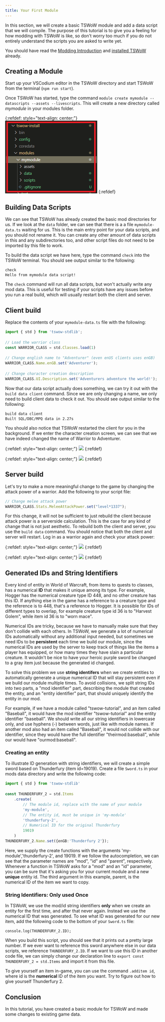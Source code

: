 ```yaml
---
title: Your First Module
---
```


In this section, we will create a basic TSWoW module and add a data script that we will compile. The purpose of this tutorial is to give you a feeling for how modding with TSWoW is like, so don't worry too much if you do not entirely understand the scripts you are asked to write yet.

You should have read the [Modding Introduction](1_ModdingIntroduction.md) and [installed TSWoW](2_Installation.md) already.

## Creating a Module

Start up your VSCodium editor in the TSWoW directory and start TSWoW from the terminal (`npm run start`).

Once TSWoW has started, type the command `module create mymodule --datascripts --assets --livescripts`. This will create a new directory called _mymodule_ in your modules folder.

{:refdef: style="text-align: center;"}
![](newmodule-vscodium.png)
{:refdef}

## Building Data Scripts

We can see that TSWoW has already created the basic mod directories for us. If we look at the `data` folder, we can see that there is a a file `mymodule-data.ts` waiting for us. This is the main entry point for your data scripts, and you should not rename it. You can create any other amount of data scripts in this and any subdirectories too, and other script files do not need to be imported by this file to work.

To build the data script we have here, type the command `check` into the TSWoW terminal. You should see output similar to the following:
```
check
Hello from mymodule data script!
```

The `check` command will run all data scripts, but won't actually write any mod data. This is useful for testing if your scripts have any issues before you run a real build, which will usually restart both the client and server.

## Client build

Replace the contents of your `mymodule-data.ts` file with the following:

```ts
import { std } from 'tswow-stdlib';

// Load the warrior class
const WARRIOR_CLASS = std.Classes.load(1)

// Change english name to "Adventurer" (even enUS clients uses enGB)
WARRIOR_CLASS.Name.enGB.set('Adventurer');

// Change character creation description
WARRIOR_CLASS.UI.Description.set('Adventurers adventure the world!');
```

Now that our data script actually does something, we can try it out with the `build data client` command. Since we are only changing a name, we only need to build client data to check it out. You should see output similar to the following:
```
build data client
Built SQL/DBC/MPQ data in 2.27s
```

You should also notice that TSWoW restarted the client for you in the background. If we enter the character creation screen, we can see that we have indeed changed the name of Warrior to Adventurer. 

{:refdef: style="text-align: center;"}
![](../adventurer-charcreation.png)
{:refdef}

{:refdef: style="text-align: center;"}
![](../adventurer-wholist.png)
{:refdef}

## Server build

Let's try to make a more meaningful change to the game by changing the attack power of a warrior. Add the following to your script file: 

```ts
// Change melee attack power
WARRIOR_CLASS.Stats.MeleeAttackPower.set("level*1337");
```

For this change, it will not be sufficient to just rebuild the client because attack power is a serverside calculation. This is the case for any kind of change that is not just aesthetic. To rebuild both the client and server, you use the `build data` command. You should notice that both the client and server will restart. Log in as a warrior again and check your attack power: 

{:refdef: style="text-align: center;"}
![](../warrior-ap-level1.png)
{:refdef}

{:refdef: style="text-align: center;"}
![](../warrior-ap-level2.png)
{:refdef}

## Generated IDs and String Identifiers

Every kind of entity in World of Warcraft, from items to quests to classes, has a numerical **ID** that makes it unique among its type. For example, Hogger has the numerical creature type ID 448, and no other creature has this ID. If anything else in the game has a reference to a creature type and the reference is to 448, that's a reference to Hogger. It is possible for IDs of different types to overlap, for example creature type id 36 is to "Harvest Golem", while item id 36 is to "worn mace". 

Numerical IDs are tricky, because we have to manually make sure that they don't collide with each others. In TSWoW, we generate a lot of numerical IDs automatically without any additional input needed, but sometimes we need IDs to be **persistent** each time we build our module, since the numerical IDs are used by the server to keep track of things like the items a player has equipped, or how many times they have slain a particular creature. It wouldn't be nice to have your heroic purple sword be changed to a gray item just because the generated id changed.

To solve this problem we use **string identifers** when we create entities to automatically generate a unique numerical ID that will stay persistent even if we build our module multiple times. To avoid collisions, we split string IDs into two parts, a "mod identifier" part, describing the module that created the entity, and an "entity identifier" part, that should uniquely identify the entity in our mod.

For example, if we have a module called "tswow-tutorial", and an item called "Baseball", it would have the mod identifier "tswow-tutorial" and the entity identifier "baseball". We should write all our string identifiers in lowercase only, and use hyphens (-) between words, just like with module names. If another mod also had an item called "Baseball", it would not collide with our identifier, since they would have the full identifier "theirmod:baseball", while our would have "ourmod:baseball". 

### Creating an entity

To illustrate ID generation with string identifiers, we will create a simple sword based on Thunderfury (item id=19019). Create a file `Sword.ts` in your mods data directory and write the following code:

```ts
import { std } from 'tswow-stdlib'

const THUNDERFURY_2 = std.Items
    .create(
        // The module id, replace with the name of your module
        'my-module',
        // The entity id, must be unique in 'my-module'
        'thunderfury-2',
        // Numerical ID for the original Thunderfury
        19019
    )
THUNDERFURY_2.Name.set({enGB:'Thunderfury 2'});
```

Here, we supply the create functions with the arguments 'my-module','thunderfury-2', and 19019. If we follow the autocompletion, we can see that the parameter names are "mod", "id" and "parent", respectively. Whenever a function in TSWoW asks for a "mod" and an "id" parameter, you can be sure that it's asking you for your current module and a new **unique** entity id. The third argument in this example, parent, is the numerical ID of the item we want to copy. 

### String Identifiers: Only used Once

In TSWoW, we use the mod/id string identifiers **only** when we create an entity for the first time, and after that never again. Instead we use the numerical ID that was generated. To see what ID was generated for our new item, add the following code to the bottom of your `Sword.ts` file:

```
console.log(THUNDERFURY_2.ID);
```

When you build this script, you should see that it prints out a pretty large number. If we ever want to reference this sword anywhere else in our data scripts, we reference `THUNDERFURY_2.ID`. If we want to use this ID in another code file, we can simply change our declaration line to `export const THUNDERFURY_2 = std.Items` and import it from this file.

To give yourself an item in-game, you can use the command `.additem id`, where id is the **numerical** ID of the item you want. Try to figure out how to give yourself Thunderfury 2.

## Conclusion

In this tutorial, you have created a basic module for TSWoW and made some changes to existing game data.
